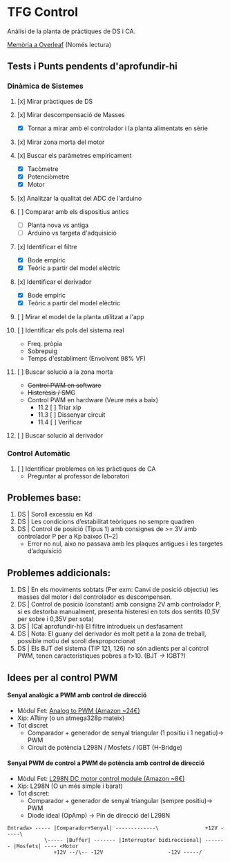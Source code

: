 # TFG Control

Anàlisi de la planta de pràctiques de DS i CA.

[Memòria a Overleaf](https://www.overleaf.com/read/zktdpqjvkxcc) (Només lectura)

## Tests i Punts pendents d'aprofundir-hi
### Dinàmica de Sistemes
1. [x] Mirar pràctiques de DS
	
2. [x] Mirar descompensació de Masses
	- [x] Tornar a mirar amb el controlador i la planta alimentats en sèrie
	
3. [x] Mirar zona morta del motor
	
4. [x] Buscar els paràmetres empíricament
	- [x] Tacòmetre
	- [x] Potenciòmetre
	- [x] Motor
	
5. [x] Analitzar la qualitat del ADC de l'arduino
	
6. [ ] Comparar amb els dispositius antics
	- [ ] Planta nova vs antiga
	- [ ] Arduino vs targeta d'adquisició
	
7. [x] Identificar el filtre
	- [x] Bode empíric
	- [x] Teòric a partir del model elèctric
	
8. [x] Identificar el derivador
	- [x] Bode empíric
	- [x] Teòric a partir del model elèctric
	
9. [ ] Mirar el model de la planta utilitzat a l'app
	
10. [ ] Identificar els pols del sistema real
	- Freq. pròpia
	- Sobrepuig
	- Temps d'establiment (Envolvent 98% VF)
	
11. [ ] Buscar solució a la zona morta
	- ~~Control PWM en software~~
	- ~~Histerèsis / SMC~~
	- Control PWM en hardware (Veure més a baix)
		- 11.2 [ ] Triar xip
		- 11.3 [ ] Dissenyar circuit
		- 11.4 [ ] Verificar
	
12. [ ] Buscar solució al derivador

### Control Automàtic
1. [ ] Identificar problemes en les pràctiques de CA
	- Preguntar al professor de laboratori

## Problemes base:

1. DS | Soroll excessiu en Kd
2. DS | Les condicions d’estabilitat teòriques no sempre quadren
3. DS | Control de posició (Tipus 1) amb consignes de >= 3V amb controlador P per a Kp baixos (1~2)
	- Error no nul, aixo no passava amb les plaques antigues i les targetes d’adquisició

## Problemes addicionals:

1. DS | En els moviments sobtats (Per exm: Canvi de posició objectiu) les masses del motor i del controlador es descompensen.
2. DS | Control de posició (constant) amb consigna 2V amb controlador P, si es destorba manualment, presenta histeresi en tots dos sentits (0,5V per sobre i 0,35V per sota)
3. DS | (Cal aprofundir-hi) El filtre introdueix un desfasament
4. DS | Nota: El guany del derivador és molt petit a la zona de treball, possible motiu del soroll desproporcionat
4. DS | Els BJT del sistema (TIP 121, 126) no són adients per al control PWM, tenen característiques pobres a f>10. (BJT -> IGBT?)

## Idees per al control PWM
#### Senyal analògic a PWM amb control de direcció
- Mòdul Fet: [Analog to PWM (Amazon ~24€)](www.amazon.es/dp/B07WFBCNWM)
- Xip: ATtiny (o un atmega328p mateix)
- Tot discret
	- Comparador + generador de senyal triangular (1 positiu i 1 negatiu)-> PWM
	- Circuit de potència L298N / Mosfets / IGBT (H-Bridge)

#### Senyal PWM de control a PWM de potència amb control de direcció
- Mòdul Fet: [L298N DC motor control module (Amazon ~8€)](www.amazon.es/dp/B07DK6Q8F9)
- Xip: L298N (O un més simple i barat)
- Tot discret:
	- Comparador + generador de senyal triangular (sempre positiu)-> PWM
	- Diode ideal (OpAmp) -> Pin de direcció del L298N

```
Entrada> ----- |Comparador+Senyal| -------------\				+12V -----\
			\----- |Buffer| ------- |Interruptor bidireccional| ------- |Mosfets| ---- <Motor
			   +12V --/\-- -12V 					-12V -----/
```
